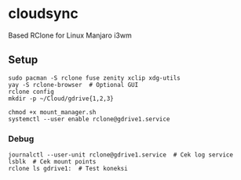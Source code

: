 # cloudsync
Based RClone for Linux Manjaro i3wm


## Setup

```
sudo pacman -S rclone fuse zenity xclip xdg-utils
yay -S rclone-browser  # Optional GUI
rclone config
mkdir -p ~/Cloud/gdrive{1,2,3}
```


```
chmod +x mount_manager.sh
systemctl --user enable rclone@gdrive1.service
```

### Debug

```
journalctl --user-unit rclone@gdrive1.service  # Cek log service
lsblk  # Cek mount points
rclone ls gdrive1:  # Test koneksi
```
